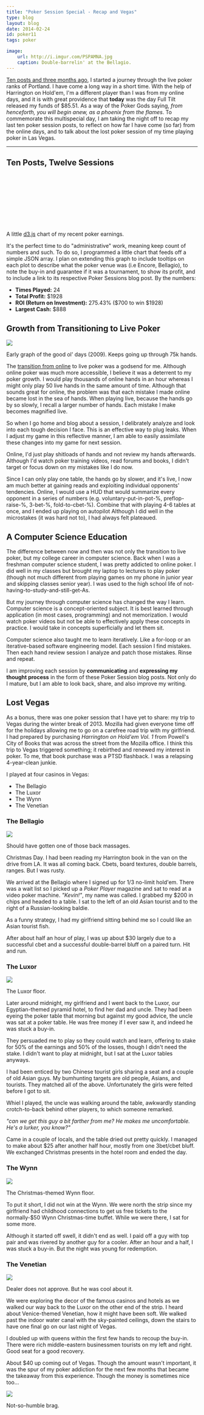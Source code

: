 ```yaml
---
title: "Poker Session Special - Recap and Vegas"
type: blog
layout: blog
date: 2014-02-24
id: poker11
tags: poker

image:
    url: http://i.imgur.com/PSPAMNA.jpg
    caption: Double-barrelin' at the Bellagio.
---
```


[Ten posts and three months ago](/blog/poker-live), I started a journey through
the live poker ranks of Portland. I have come a long way in a short time. With
the help of Harrington on Hold'em, I'm a different player than I
was from my online days, and it is with great providence that **today** was the
day Full Tilt released my funds of $85.51. As a way of the Poker Gods saying,
*from henceforth, you will begin anew, as a phoenix from the flames*. To
commemorate this multispecial day, I am taking the night off to recap my last
ten poker session posts, to reflect on how far I have come (so far) from the
online days, and to talk about the lost poker session of my time playing poker
in Las Vegas.

---

## Ten Posts, Twelve Sessions

<link rel="stylesheet" type="text/css" href="/css/poker_chart.css"/>
<script type="text/javascript" src="/js/lib/d3.min.js" charset="utf-8"></script>
<svg id="poker-chart"></svg>
<script type="text/javascript" src="/js/poker-chart.js"></script>

<div class="page-caption"><span>
  A little <a href="/blog/d3">d3.js</a> chart of my recent poker earnings.
</span></div>

It's the perfect time to do "administrative" work, meaning keep count
of numbers and such. To do so, I programmed a little chart that feeds off
a simple JSON array. I plan on extending this graph to include tooltips on
each plot to describe what the poker venue was (i.e Encore, Bellagio), to note
the buy-in and guarantee if it was a tournament, to show its profit, and to
include a link to its respective Poker Sessions blog post. By the numbers:

- **Times Played:** 24
- **Total Profit:** $1928
- **ROI (Return on Investment):** 275.43% ($700 to win $1928)
- **Largest Cash:** $888

## Growth from Transitioning to Live Poker

![](http://i.imgur.com/6lxSM.png)

<div class="page-caption"><span>
  Early graph of the good ol' days (2009). Keeps going up through 75k hands.
</span></div>

The [transition from online](/blog/poker) to live poker was a godsend for me.
Although online poker was much more accessible, I believe it was a deterrent to my poker growth.
I would play thousands of online hands in an hour
whereas I might only play 50 live hands in the same amount of
time. Although that sounds great for online, the problem was that each mistake I made online became
lost in the sea of hands. When playing live, because the hands go by so slowly,
I recall a larger number of hands. Each mistake I make becomes magnified live.

So when I go home and blog about a session, I delibrately analyze and look into
each tough decision I face. This is an effective way to plug leaks. When I
adjust my game in this reflective manner, I am able to easily assimilate these
changes into my game for next session.

Online, I'd just play shitloads of hands and not review my hands afterwards.
Although I'd watch poker training videos, read forums and books, I didn't
target or focus down on my mistakes like I do now.

Since I can only play one table, the hands go by slower, and it's live, I now
am much better at gaining reads and exploiting individual opponents'
tendencies.  Online, I would use a HUD that would summarize every opponent in a
series of numbers (e.g. voluntary-put-in-pot-%, preflop-raise-%, 3-bet-%,
fold-to-cbet-%).  Combine that with playing 4-6 tables at once, and I ended up
playing on autopilot Although I did well in the microstakes (it was hard not
to), I had always felt plateaued.

## A Computer Science Education

The difference between now and then was not only the transition to live poker,
but my college career in computer science. Back when I was a freshman computer
science student, I was pretty addicted to online poker. I did well in my
classes but brought my laptop to lectures to play poker (though not much
different from playing games on my phone in junior year and skipping classes
senior year). I was used to the high school life of
not-having-to-study-and-still-get-As.

But my journey through computer science has changed the way I learn.  Computer
science is a concept-oriented subject. It is best learned through application
(in most cases, programming) and not memorization.  I would watch poker videos
but not be able to effectively apply these concepts in practice. I would take
in concepts superficially and let them sit.

Computer science also taught me to learn iteratively. Like a for-loop or an
iterative-based software engineering model. Each session I find mistakes. Then
each hand review session I analyze and patch those mistakes. Rinse and repeat.

I am improving each session by **communicating** and **expressing my thought
process** in the form of these Poker Session blog posts. Not only do I mature,
but I am able to look back, share, and also improve my writing.

## Lost Vegas

As a bonus, there was one poker session that I have yet to share: my trip to Vegas
during the winter break of 2013. Mozilla had given everyone time
off for the holidays allowing me to go on a carefree road trip with my
girlfriend. I had prepared by purchasing *Harrington on Hold'em Vol. 1*
from Powell's City of Books that was across the street from the Mozilla office.
I think this trip to Vegas triggered something; it rebirthed and renewed my
interest in poker. To me, that book purchase was a PTSD flashback. I was a
relapsing 4-year-clean junkie.

I played at four casinos in Vegas:

- The Bellagio
- The Luxor
- The Wynn
- The Venetian

### The Bellagio

![](http://i.imgur.com/t0NV4Qe.jpg)

<div class="page-caption"><span>
  Should have gotten one of those back massages.
</span></div>

Christmas Day. I had been reading my Harrington book in the van on the drive
from LA. It was all coming back. Cbets, board textures, double barrels, ranges.
But I was rusty.

We arrived at the Bellagio where I signed up for $1/$3 no-limit hold'em. There
was a wait list so I picked up a *Poker Player* magazine and sat to read at a
video poker machine. *"Kevin!"*, my name was called. I grabbed my $200 in chips
and headed to a table. I sat to the left of an old Asian tourist and to the
right of a Russian-looking baldie.

As a funny strategy, I had my girlfriend sitting behind me so I could like an
Asian tourist fish.

After about half an hour of play, I was up about $30 largely due to a
successful cbet and a successful double-barrel bluff on a paired turn.
Hit and run.

### The Luxor

![](http://i.imgur.com/DloUMdJ.jpg)

<div class="page-caption"><span>
  The Luxor floor.
</span></div>

Later around midnight, my girlfriend and I went back to the Luxor, our
Egyptian-themed pyramid hotel, to find her dad and uncle. They had been eyeing
the poker table that morning but against my good advice, the uncle was sat at a
poker table. He was free money if I ever saw it, and indeed he was stuck a
buy-in.

They persuaded me to play so they could watch and learn, offering to stake for
50% of the earnings and 50% of the losses, though I didn't need the stake.
I didn't want to play at midnight, but I sat at the Luxor tables anyways.

I had been enticed by two Chinese tourist girls sharing a seat and a couple of
old Asian guys. My bumhunting targets are old people, Asians, and
tourists. They matched all of the above. Unfortunately the girls were felted
before I got to sit.

Whiel I played, the uncle was walking around the table, awkwardly standing
crotch-to-back behind other players, to which someone remarked.

*"can we get this guy a bit farther from me? He makes me uncomfortable. He's a
lurker, you know?"*

Came in a couple of locals, and the table dried out pretty quickly. I managed
to make about $25 after another half hour, mostly from one 3bet/cbet bluff. We
exchanged Christmas presents in the hotel room and ended the day.

### The Wynn

![](http://i.imgur.com/fyvhUkl.jpg)

<div class="page-caption"><span>
  The Christmas-themed Wynn floor.
</span></div>

To put it short, I did not win at the Wynn. We were north the strip since my
girlfriend had childhood connections to get us free tickets to the normally-$50
Wynn Christmas-time buffet. While we were there, I sat for some more.

Although it started off swell, it didn't end as well. I paid off a guy with top
pair and was rivered by another guy for a cooler. After an hour and a half, I
was stuck a buy-in. But the night was young for redemption.

### The Venetian

![](http://i.imgur.com/phqQ3tO.jpg)

<div class="page-caption"><span>
  Dealer does not approve. But he was cool about it.
</span></div>

We were exploring the decor of the famous casinos and hotels as we walked our
way back to the Luxor on the other end of the strip. I heard about
Venice-themed Venetian, how it might have been soft. We walked past the indoor
water canal with the sky-painted ceilings, down the stairs to have one final go
on our last night of Vegas.

I doubled up with queens within the first few hands to recoup the buy-in. There
were rich middle-eastern businessmen tourists on my left and right. Good seat
for a good recovery.

About $40 up coming out of Vegas. Though the amount wasn't important, it was
the spur of my poker addiction for the next few months that became the takeaway
from this experience. Though the money is sometimes nice too...

![](http://i.imgur.com/uzx3gPo.jpg)

<div class="page-caption"><span>
  Not-so-humble brag.
</span></div>
